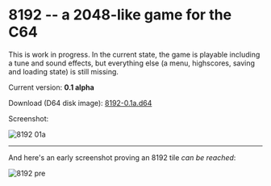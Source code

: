 # 8192 -- a 2048-like game for the C64

This is work in progress. In the current state, the game is playable
including a tune and sound effects, but everything else (a menu, highscores,
saving and loading state) is still missing.

Current version: **0.1 alpha**

Download (D64 disk image): [8192-0.1a.d64](/../disks/8192-0.1a.d64?raw=true)

Screenshot:

![8192 01a](/../disks/screenshots/8192_01a.png?raw=true
"Version 0.1a")

---

And here's an early screenshot proving an 8192 tile *can be reached*:

![8192 pre](/../disks/screenshots/8192_pre.png?raw=true
"first playable version")

